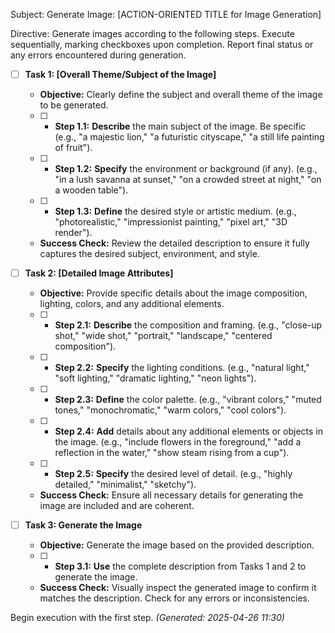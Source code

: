 Subject: Generate Image: [ACTION-ORIENTED TITLE for Image Generation]

Directive:  Generate images according to the following steps. Execute sequentially, marking checkboxes upon completion. Report final status or any errors encountered during generation.

- [ ] **Task 1:  [Overall Theme/Subject of the Image]**
    * **Objective:** Clearly define the subject and overall theme of the image to be generated.
    -   [ ] * **Step 1.1:** **Describe** the main subject of the image. Be specific (e.g., "a majestic lion," "a futuristic cityscape," "a still life painting of fruit").
    -   [ ] * **Step 1.2:** **Specify** the environment or background (if any).  (e.g., "in a lush savanna at sunset," "on a crowded street at night," "on a wooden table").
    -   [ ] * **Step 1.3:** **Define** the desired style or artistic medium. (e.g., "photorealistic," "impressionist painting," "pixel art," "3D render").
    * **Success Check:** Review the detailed description to ensure it fully captures the desired subject, environment, and style.

- [ ] **Task 2:  [Detailed Image Attributes]**
    * **Objective:** Provide specific details about the image composition, lighting, colors, and any additional elements.
    -   [ ] * **Step 2.1:** **Describe** the composition and framing. (e.g., "close-up shot," "wide shot," "portrait," "landscape," "centered composition").
    -   [ ] * **Step 2.2:** **Specify** the lighting conditions. (e.g., "natural light," "soft lighting," "dramatic lighting," "neon lights").
    -   [ ] * **Step 2.3:** **Define** the color palette. (e.g., "vibrant colors," "muted tones," "monochromatic," "warm colors," "cool colors").
    -   [ ] * **Step 2.4:** **Add** details about any additional elements or objects in the image. (e.g., "include flowers in the foreground," "add a reflection in the water," "show steam rising from a cup").
    -   [ ] * **Step 2.5:** **Specify** the desired level of detail. (e.g., "highly detailed," "minimalist," "sketchy").
    * **Success Check:** Ensure all necessary details for generating the image are included and are coherent.

- [ ] **Task 3:  Generate the Image**
    * **Objective:** Generate the image based on the provided description.
    -   [ ] * **Step 3.1:** **Use** the complete description from Tasks 1 and 2 to generate the image.
    * **Success Check:** Visually inspect the generated image to confirm it matches the description. Check for any errors or inconsistencies.

Begin execution with the first step.
*(Generated: 2025-04-26 11:30)*